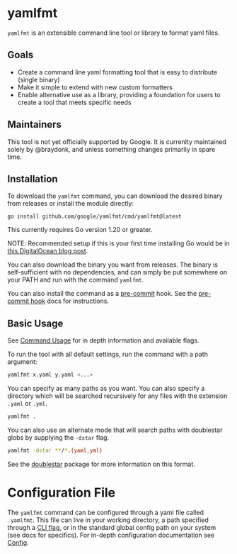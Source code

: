 # yamlfmt

`yamlfmt` is an extensible command line tool or library to format yaml files. 

## Goals

* Create a command line yaml formatting tool that is easy to distribute (single binary)
* Make it simple to extend with new custom formatters
* Enable alternative use as a library, providing a foundation for users to create a tool that meets specific needs 

## Maintainers

This tool is not yet officially supported by Google. It is currenlty maintained solely by @braydonk, and unless something changes primarily in spare time.

## Installation

To download the `yamlfmt` command, you can download the desired binary from releases or install the module directly:
```
go install github.com/google/yamlfmt/cmd/yamlfmt@latest
```
This currently requires Go version 1.20 or greater.

NOTE: Recommended setup if this is your first time installing Go would be in [this DigitalOcean blog post](https://www.digitalocean.com/community/tutorials/how-to-build-and-install-go-programs).

You can also download the binary you want from releases. The binary is self-sufficient with no dependencies, and can simply be put somewhere on your PATH and run with the command `yamlfmt`.

You can also install the command as a [pre-commit](https://pre-commit.com/) hook. See the [pre-commit hook](./docs/pre-commit.md) docs for instructions.

## Basic Usage

See [Command Usage](./docs/command-usage.md) for in depth information and available flags.

To run the tool with all default settings, run the command with a path argument:
```bash
yamlfmt x.yaml y.yaml <...>
```
You can specify as many paths as you want. You can also specify a directory which will be searched recursively for any files with the extension `.yaml` or `.yml`.
```bash
yamlfmt .
```

You can also use an alternate mode that will search paths with doublestar globs by supplying the `-dstar` flag. 
```bash
yamlfmt -dstar **/*.{yaml,yml}
```
See the [doublestar](https://github.com/bmatcuk/doublestar) package for more information on this format.

# Configuration File

The `yamlfmt` command can be configured through a yaml file called `.yamlfmt`. This file can live in your working directory, a path specified through a [CLI flag](./docs/command-usage.md#operation-flags), or in the standard global config path on your system (see docs for specifics).
For in-depth configuration documentation see [Config](docs/config.md).